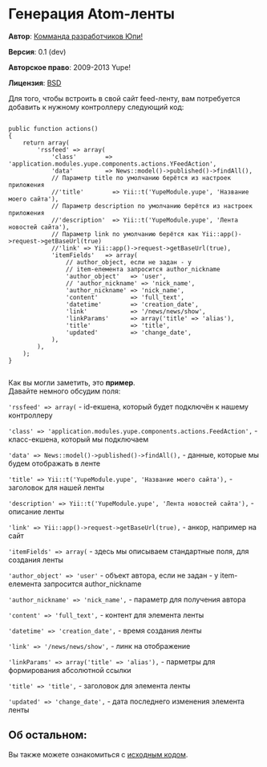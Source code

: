 Генерация Atom-ленты
====================

**Автор**: [Комманда разработчиков Юпи!](http://yupe.ru/feedback/contact?from=docs)

**Версия**: 0.1 (dev)

**Авторское право**:  2009-2013 Yupe!

**Лицензия**: [BSD](https://github.com/yupe/yupe/blob/master/LICENSE)


Для того, чтобы встроить в свой сайт feed-ленту, вам потребуется
добавить к нужному контроллеру следующий код:

<pre><code class="php">
public function actions()
{
    return array(
        'rssfeed' => array(
            'class'        => 'application.modules.yupe.components.actions.YFeedAction',
            'data'         => News::model()->published()->findAll(),
            // Параметр title по умолчанию берётся из настроек приложения
            //'title'        => Yii::t('YupeModule.yupe', 'Название моего сайта'),
            // Параметр description по умолчанию берётся из настроек приложения
            //'description'  => Yii::t('YupeModule.yupe', 'Лента новостей сайта'),
            // Параметр link по умолчанию берётся как Yii::app()->request->getBaseUrl(true)
            //'link' => Yii::app()->request->getBaseUrl(true),
            'itemFields'   => array(
                // author_object, если не задан - у
                // item-елемента запросится author_nickname
                'author_object'   => 'user',
                // 'author_nickname' => 'nick_name', 
                'author_nickname' => 'nick_name',
                'content'         => 'full_text',
                'datetime'        => 'creation_date',
                'link'            => '/news/news/show',
                'linkParams'      => array('title' => 'alias'),
                'title'           => 'title',
                'updated'         => 'change_date',
            ),
        ),
    );
}

</code></pre>

Как вы могли заметить, это **пример**.  
Давайте немного обсудим поля:

`'rssfeed' => array(` - id-екшена, который будет подключён к нашему контроллеру 

`'class' => 'application.modules.yupe.components.actions.FeedAction',` - класс-екшена, который мы подключаем

`'data' => News::model()->published()->findAll(),` - данные, которые мы будем отображать в ленте

`'title' => Yii::t('YupeModule.yupe', 'Название моего сайта'),` - заголовок для нашей ленты

`'description' => Yii::t('YupeModule.yupe', 'Лента новостей сайта'),` - описание ленты

`'link' => Yii::app()->request->getBaseUrl(true),` - анкор, например на сайт

`'itemFields' => array(` - здесь мы описываем стандартные поля, для создания ленты

`'author_object' => 'user'` - объект автора, если не задан - у item-елемента запросится author_nickname

`'author_nickname' => 'nick_name',` - параметр для получения автора

`'content' => 'full_text',` - контент для элемента ленты

`'datetime' => 'creation_date',` - время создания ленты

`'link' => '/news/news/show',` - линк на отображение

`'linkParams' => array('title' => 'alias'),` - парметры для формирования абсолютной ссылки

`'title' => 'title',` - заголовок для элемента ленты

`'updated' => 'change_date',` - дата последнего изменения элемента ленты

## Об остальном: ##

Вы также можете ознакомиться с [исходным кодом](https://github.com/yupe/yupe/blob/master/protected/modules/yupe/components/actions/FeedAction.php). 